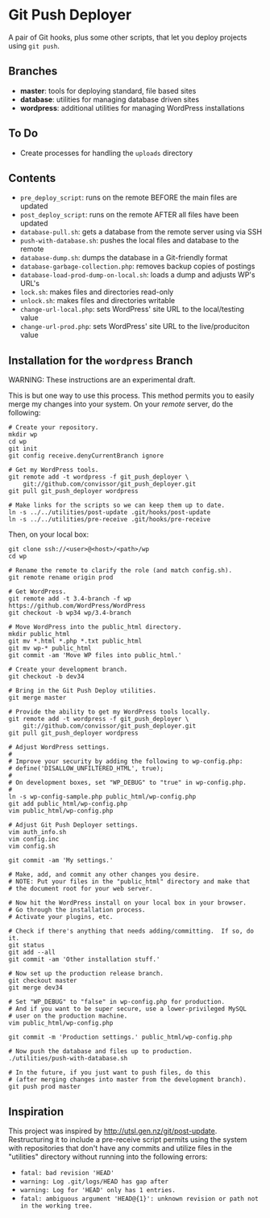 Git Push Deployer
=================

A pair of Git hooks, plus some other scripts, that let you deploy
projects using `git push`.


Branches
--------
* __master__:  tools for deploying standard, file based sites
* __database__:  utilities for managing database driven sites
* __wordpress__:  additional utilities for managing WordPress installations


To Do
-----
* Create processes for handling the `uploads` directory


Contents
--------
* `pre_deploy_script`: runs on the remote BEFORE the main files are updated
* `post_deploy_script`: runs on the remote AFTER all files have been updated
* `database-pull.sh`:  gets a database from the remote server using via SSH
* `push-with-database.sh`:  pushes the local files and database to the remote
* `database-dump.sh`:  dumps the database in a Git-friendly format
* `database-garbage-collection.php`:  removes backup copies of postings
* `database-load-prod-dump-on-local.sh`:  loads a dump and adjusts WP's URL's
* `lock.sh`:  makes files and directories read-only
* `unlock.sh`:  makes files and directories writable
* `change-url-local.php`:  sets WordPress' site URL to the local/testing value
* `change-url-prod.php`:  sets WordPress' site URL to the live/produciton value


Installation for the `wordpress` Branch
---------------------------------------

WARNING: These instructions are an experimental draft.

This is but one way to use this process.  This method permits you to
easily merge my changes into your system.  On your _remote_ server, do the
following:

	# Create your repository.
	mkdir wp
	cd wp
	git init
	git config receive.denyCurrentBranch ignore

	# Get my WordPress tools.
	git remote add -t wordpress -f git_push_deployer \
		git://github.com/convissor/git_push_deployer.git
	git pull git_push_deployer wordpress

	# Make links for the scripts so we can keep them up to date.
	ln -s ../../utilities/post-update .git/hooks/post-update
	ln -s ../../utilities/pre-receive .git/hooks/pre-receive

Then, on your local box:

	git clone ssh://<user>@<host>/<path>/wp
	cd wp

	# Rename the remote to clarify the role (and match config.sh).
	git remote rename origin prod

	# Get WordPress.
	git remote add -t 3.4-branch -f wp https://github.com/WordPress/WordPress
	git checkout -b wp34 wp/3.4-branch

	# Move WordPress into the public_html directory.
	mkdir public_html
	git mv *.html *.php *.txt public_html
	git mv wp-* public_html
	git commit -am 'Move WP files into public_html.'

	# Create your development branch.
	git checkout -b dev34

	# Bring in the Git Push Deploy utilities.
	git merge master

	# Provide the ability to get my WordPress tools locally.
	git remote add -t wordpress -f git_push_deployer \
		git://github.com/convissor/git_push_deployer.git
	git pull git_push_deployer wordpress

	# Adjust WordPress settings.
	#
	# Improve your security by adding the following to wp-config.php:
	# define('DISALLOW_UNFILTERED_HTML', true);
	#
	# On development boxes, set "WP_DEBUG" to "true" in wp-config.php.
	#
	ln -s wp-config-sample.php public_html/wp-config.php
	git add public_html/wp-config.php
	vim public_html/wp-config.php

	# Adjust Git Push Deployer settings.
	vim auth_info.sh
	vim config.inc
	vim config.sh

	git commit -am 'My settings.'

	# Make, add, and commit any other changes you desire.
	# NOTE: Put your files in the "public_html" directory and make that
	# the document root for your web server.

	# Now hit the WordPress install on your local box in your browser.
	# Go through the installation process.
	# Activate your plugins, etc.

	# Check if there's anything that needs adding/committing.  If so, do it.
	git status
	git add --all
	git commit -am 'Other installation stuff.'

	# Now set up the production release branch.
	git checkout master
	git merge dev34

	# Set "WP_DEBUG" to "false" in wp-config.php for production.
	# And if you want to be super secure, use a lower-privileged MySQL
	# user on the production machine.
	vim public_html/wp-config.php

	git commit -m 'Production settings.' public_html/wp-config.php

	# Now push the database and files up to production.
	./utilities/push-with-database.sh

	# In the future, if you just want to push files, do this
	# (after merging changes into master from the development branch).
	git push prod master


Inspiration
-----------
This project was inspired by http://utsl.gen.nz/git/post-update.
Restructuring it to include a pre-receive script permits using the system
with repositories that don't have any commits and utilize files in the
"utilities" directory without running into the following errors:
* `fatal: bad revision 'HEAD'`
* `warning: Log .git/logs/HEAD has gap after`
* `warning: Log for 'HEAD' only has 1 entries.`
* `fatal: ambiguous argument 'HEAD@{1}': unknown revision or path not in the working tree.`
